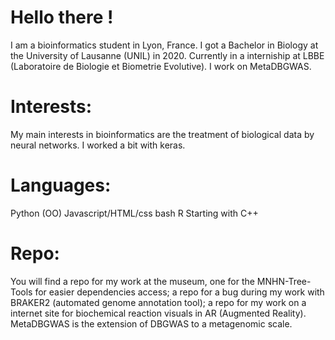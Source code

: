 # Hello there !

I am a bioinformatics student in Lyon, France. I got a Bachelor in Biology at the University of Lausanne (UNIL) in 2020. Currently in a interniship at LBBE (Laboratoire de Biologie et Biometrie Evolutive). I work on MetaDBGWAS.

# Interests:

My main interests in bioinformatics are the treatment of biological data by neural networks. I worked a bit with keras. 

# Languages:

Python (OO)
Javascript/HTML/css
bash
R
Starting with C++

# Repo:

You will find a repo for my work at the museum, one for the MNHN-Tree-Tools for easier dependencies access; a repo for a bug during my work with BRAKER2 (automated genome annotation tool); a repo for my work on a internet site for biochemical reaction visuals in AR (Augmented Reality). MetaDBGWAS is the extension of DBGWAS to a metagenomic scale.

<!---
Louis-MG/Louis-MG is a ✨ special ✨ repository because its `README.md` (this file) appears on your GitHub profile.
You can click the Preview link to take a look at your changes.
--->
